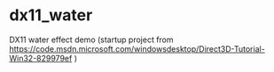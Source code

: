 # dx11_water
DX11 water effect demo (startup project from https://code.msdn.microsoft.com/windowsdesktop/Direct3D-Tutorial-Win32-829979ef )
